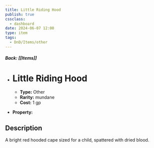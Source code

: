 ```yaml
---
title: Little Riding Hood
publish: true
cssclass:
  - dashboard
date: 2024-06-07 12:00
type: item
tags:
  - DnD/Items/other
---
```


##### Back: [[Items]]

- # Little Riding Hood

    - **Type:** Other
    - **Rarity:** mundane
    - **Cost:** 1 gp
- **Property:** 



## Description 

A bright red hooded cape sized for a child, spattered with dried blood.
